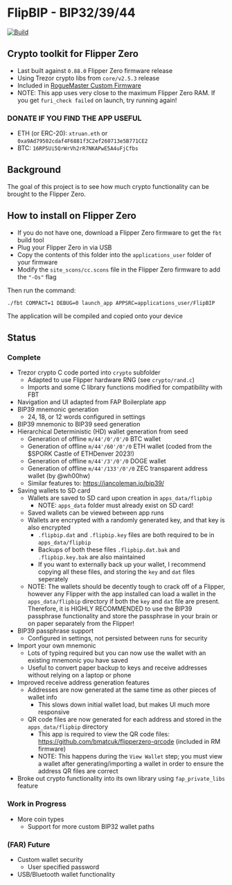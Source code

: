 # FlipBIP - BIP32/39/44

[![Build](https://github.com/xtruan/FlipBIP/actions/workflows/build.yml/badge.svg?branch=main)](https://github.com/xtruan/FlipBIP/actions/workflows/build.yml)

## Crypto toolkit for Flipper Zero
- Last built against `0.88.0` Flipper Zero firmware release
- Using Trezor crypto libs from `core/v2.5.3` release
- Included in [RogueMaster Custom Firmware](https://github.com/RogueMaster/flipperzero-firmware-wPlugins)
- NOTE: This app uses very close to the maximum Flipper Zero RAM. If you get `furi_check failed` on launch, try running again!

### DONATE IF YOU FIND THE APP USEFUL
  - ETH (or ERC-20): `xtruan.eth` or `0xa9Ad79502cdaf4F6881f3C2ef260713e5B771CE2`
  - BTC: `16RP5Ui5QrWrVh2rR7NKAPwE5A4uFjCfbs`

## Background

The goal of this project is to see how much crypto functionality can be brought to the Flipper Zero.

## How to install on Flipper Zero
- If you do not have one, download a Flipper Zero firmware to get the `fbt` build tool
- Plug your Flipper Zero in via USB
- Copy the contents of this folder into the `applications_user` folder of your firmware
- Modify the `site_scons/cc.scons` file in the Flipper Zero firmware to add the `"-Os"` flag

Then run the command: 
 ```
./fbt COMPACT=1 DEBUG=0 launch_app APPSRC=applications_user/FlipBIP
 ```
The application will be compiled and copied onto your device

## Status

### Complete

- Trezor crypto C code ported into `crypto` subfolder
  - Adapted to use Flipper hardware RNG (see `crypto/rand.c`)
  - Imports and some C library functions modified for compatibility with FBT
- Navigation and UI adapted from FAP Boilerplate app
- BIP39 mnemonic generation
  - 24, 18, or 12 words configured in settings
- BIP39 mnemonic to BIP39 seed generation
- Hierarchical Deterministic (HD) wallet generation from seed
  - Generation of offline `m/44'/0'/0'/0` BTC wallet
  - Generation of offline `m/44'/60'/0'/0` ETH wallet (coded from the $SPORK Castle of ETHDenver 2023!)
  - Generation of offline `m/44'/3'/0'/0` DOGE wallet
  - Generation of offline `m/44'/133'/0'/0` ZEC transparent address wallet (by @wh00hw)
  - Similar features to: https://iancoleman.io/bip39/
- Saving wallets to SD card
  - Wallets are saved to SD card upon creation in `apps_data/flipbip`
      - NOTE: `apps_data` folder must already exist on SD card!
  - Saved wallets can be viewed between app runs
  - Wallets are encrypted with a randomly generated key, and that key is also encrypted
      - `.flipbip.dat` and `.flipbip.key` files are both required to be in `apps_data/flipbip`
      - Backups of both these files `.flipbip.dat.bak` and `.flipbip.key.bak` are also maintained
      - If you want to externally back up your wallet, I recommend copying all these files, and storing the `key` and `dat` files seperately
  - NOTE: The wallets should be decently tough to crack off of a Flipper, however any Flipper with the app installed can load a wallet in the `apps_data/flipbip` directory if both the `key` and `dat` file are present. Therefore, it is HIGHLY RECOMMENDED to use the BIP39 passphrase functionality and store the passphrase in your brain or on paper separately from the Flipper!
- BIP39 passphrase support
  - Configured in settings, not persisted between runs for security
- Import your own mnemonic
  - Lots of typing required but you can now use the wallet with an existing mnemonic you have saved
  - Useful to convert paper backup to keys and receive addresses without relying on a laptop or phone
- Improved receive address generation features
  - Addresses are now generated at the same time as other pieces of wallet info
    - This slows down initial wallet load, but makes UI much more responsive
  - QR code files are now generated for each address and stored in the `apps_data/flipbip` directory
    - This app is required to view the QR code files: https://github.com/bmatcuk/flipperzero-qrcode (included in RM firmware)
    - NOTE: This happens during the `View Wallet` step; you must view a wallet after generating/importing a wallet in order to ensure the address QR files are correct
- Broke out crypto functionality into its own library using `fap_private_libs` feature

### Work in Progress

- More coin types
  - Support for more custom BIP32 wallet paths

### (FAR) Future

- Custom wallet security
  - User specified password
- USB/Bluetooth wallet functionality
